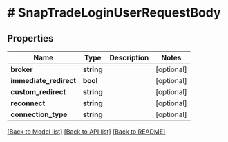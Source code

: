 # # SnapTradeLoginUserRequestBody

## Properties

Name | Type | Description | Notes
------------ | ------------- | ------------- | -------------
**broker** | **string** |  | [optional]
**immediate_redirect** | **bool** |  | [optional]
**custom_redirect** | **string** |  | [optional]
**reconnect** | **string** |  | [optional]
**connection_type** | **string** |  | [optional]

[[Back to Model list]](../../README.md#models) [[Back to API list]](../../README.md#endpoints) [[Back to README]](../../README.md)
